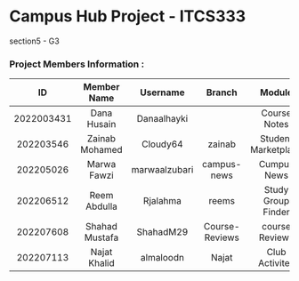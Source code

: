 # Campus Hub Project - ITCS333
section5 - G3 

### Project Members Information : 
|ID | Member Name| Username | Branch | Module |
|:----:|:----:|:----:|:----:|:----:|
|2022003431| Dana Husain   |   Danaalhayki   |  |Course Notes   |
|202203546| Zainab Mohamed  |   Cloudy64   | zainab | Student Marketplace|
|202205026| Marwa Fawzi   |  marwaalzubari  | campus-news | Cumpus News |
|202206512| Reem Abdulla  | Rjalahma   | reems |Study Group Finder |
|202207608| Shahad Mustafa  |   ShahadM29   |  Course-Reviews   | course Reviews |
|202207113| Najat Khalid | almaloodn   | Najat | Club Activites |




